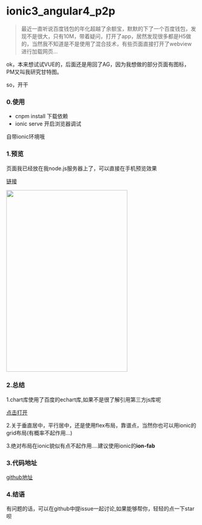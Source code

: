 ionic3_angular4_p2p
=====================

> 最近一直听说百度钱包的年化超越了余额宝，默默的下了一个百度钱包，发现不是很大，只有10M，带着疑问，打开了app，居然发现很多都是H5做的，当然我不知道是不是使用了混合技术，有些页面直接打开了webview进行加载网页...


ok，本来想试试VUE的，后面还是用回了AG，因为我想做的部分页面有图标，PM又叫我研究甘特图。

so，开干

### 0.使用 ###



- cnpm install 下载依赖
- ionic serve 开启浏览器调试



自带ionic环境哦


### 1.预览 ###

页面我已经放在我node.js服务器上了，可以直接在手机预览效果

[链接](http://learnserver.duapp.com/html/bdp2p/index.html)


<img src="https://raw.githubusercontent.com/dicallc/ionic3_angular4_p2p/master/gif/%E9%A2%84%E8%A7%88.png" style="width: 320px;height: 480px"/>

### 2.总结 ###

1.chart库使用了百度的echart库,如果不是很了解引用第三方js库呢

[点击打开](http://www.cnblogs.com/hedengyao/p/6495785.html)

2.关于垂直居中，平行居中，还是使用flex布局，靠谱点，当然你也可以用ionic的grid布局(有概率不起作用...)

3.绝对布局在ionic貌似有点不起作用....建议使用ionic的**ion-fab** 

### 3.代码地址 ###

[github地址](https://github.com/dicallc/ionic3_angular4_p2p)



### 4.结语 ###
有问题的话，可以在github中提issue一起讨论,如果能够帮你，轻轻的点一下star呗

